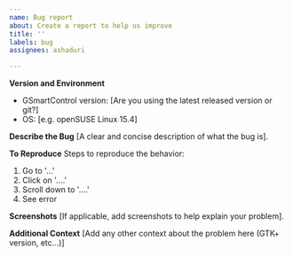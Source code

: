 ```yaml
---
name: Bug report
about: Create a report to help us improve
title: ''
labels: bug
assignees: ashaduri

---
```


**Version and Environment**
 - GSmartControl version: [Are you using the latest released version or git?]
 - OS: [e.g. openSUSE Linux 15.4]

**Describe the Bug**
[A clear and concise description of what the bug is].

**To Reproduce**
Steps to reproduce the behavior:
1. Go to '...'
2. Click on '....'
3. Scroll down to '....'
4. See error

**Screenshots**
[If applicable, add screenshots to help explain your problem].

**Additional Context**
[Add any other context about the problem here (GTK+ version, etc...)]
